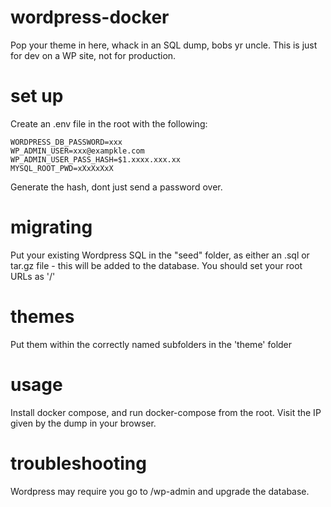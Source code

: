 # wordpress-docker
Pop your theme in here, whack in an SQL dump, bobs yr uncle. This is just for dev on a WP site, not for production.

# set up
Create an .env file in the root with the following:

    WORDPRESS_DB_PASSWORD=xxx
    WP_ADMIN_USER=xxx@exampkle.com
    WP_ADMIN_USER_PASS_HASH=$1.xxxx.xxx.xx
    MYSQL_ROOT_PWD=xXxXxXxX

Generate the hash, dont just send a password over.

# migrating 
Put your existing Wordpress SQL in the "seed" folder, as either an .sql or tar.gz file - this will be added to the database. You should set your root URLs as '/'

# themes
Put them within the correctly named subfolders in the 'theme' folder

# usage
Install docker compose, and run docker-compose from the root. Visit the IP given by the dump in your browser.

# troubleshooting
Wordpress may require you go to /wp-admin and upgrade the database.

